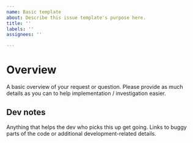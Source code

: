 ```yaml
---
name: Basic template
about: Describe this issue template's purpose here.
title: ''
labels: ''
assignees: ''

---
```


# Overview
A basic overview of your request or question. Please provide as much details as you can to help implementation / investigation easier.

## Dev notes
Anything that helps the dev who picks this up get going. Links to buggy parts of the code or additional development-related details.
